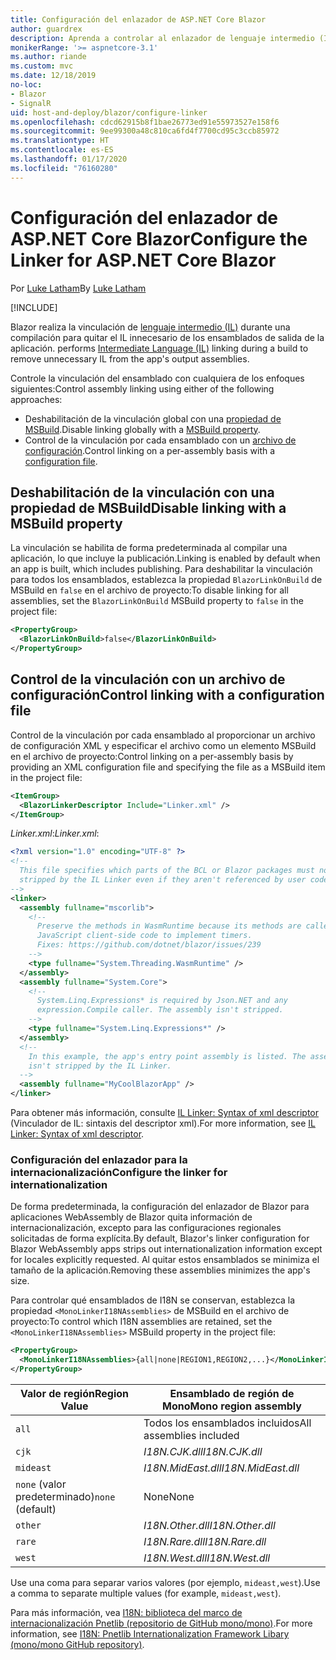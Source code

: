 ```yaml
---
title: Configuración del enlazador de ASP.NET Core Blazor
author: guardrex
description: Aprenda a controlar al enlazador de lenguaje intermedio (IL) al crear una aplicación Blazor.
monikerRange: '>= aspnetcore-3.1'
ms.author: riande
ms.custom: mvc
ms.date: 12/18/2019
no-loc:
- Blazor
- SignalR
uid: host-and-deploy/blazor/configure-linker
ms.openlocfilehash: cdcd62915b8f1bae26773ed91e55973527e158f6
ms.sourcegitcommit: 9ee99300a48c810ca6fd4f7700cd95c3ccb85972
ms.translationtype: HT
ms.contentlocale: es-ES
ms.lasthandoff: 01/17/2020
ms.locfileid: "76160280"
---
```

# <a name="configure-the-linker-for-aspnet-core-opno-locblazor"></a><span data-ttu-id="1255f-103">Configuración del enlazador de ASP.NET Core Blazor</span><span class="sxs-lookup"><span data-stu-id="1255f-103">Configure the Linker for ASP.NET Core Blazor</span></span>

<span data-ttu-id="1255f-104">Por [Luke Latham](https://github.com/guardrex)</span><span class="sxs-lookup"><span data-stu-id="1255f-104">By [Luke Latham](https://github.com/guardrex)</span></span>

[!INCLUDE[](~/includes/blazorwasm-preview-notice.md)]

Blazor<span data-ttu-id="1255f-105"> realiza la vinculación de [lenguaje intermedio (IL)](/dotnet/standard/managed-code#intermediate-language--execution) durante una compilación para quitar el IL innecesario de los ensamblados de salida de la aplicación.</span><span class="sxs-lookup"><span data-stu-id="1255f-105"> performs [Intermediate Language (IL)](/dotnet/standard/managed-code#intermediate-language--execution) linking during a build to remove unnecessary IL from the app's output assemblies.</span></span>

<span data-ttu-id="1255f-106">Controle la vinculación del ensamblado con cualquiera de los enfoques siguientes:</span><span class="sxs-lookup"><span data-stu-id="1255f-106">Control assembly linking using either of the following approaches:</span></span>

* <span data-ttu-id="1255f-107">Deshabilitación de la vinculación global con una [propiedad de MSBuild](#disable-linking-with-a-msbuild-property).</span><span class="sxs-lookup"><span data-stu-id="1255f-107">Disable linking globally with a [MSBuild property](#disable-linking-with-a-msbuild-property).</span></span>
* <span data-ttu-id="1255f-108">Control de la vinculación por cada ensamblado con un [archivo de configuración](#control-linking-with-a-configuration-file).</span><span class="sxs-lookup"><span data-stu-id="1255f-108">Control linking on a per-assembly basis with a [configuration file](#control-linking-with-a-configuration-file).</span></span>

## <a name="disable-linking-with-a-msbuild-property"></a><span data-ttu-id="1255f-109">Deshabilitación de la vinculación con una propiedad de MSBuild</span><span class="sxs-lookup"><span data-stu-id="1255f-109">Disable linking with a MSBuild property</span></span>

<span data-ttu-id="1255f-110">La vinculación se habilita de forma predeterminada al compilar una aplicación, lo que incluye la publicación.</span><span class="sxs-lookup"><span data-stu-id="1255f-110">Linking is enabled by default when an app is built, which includes publishing.</span></span> <span data-ttu-id="1255f-111">Para deshabilitar la vinculación para todos los ensamblados, establezca la propiedad `BlazorLinkOnBuild` de MSBuild en `false` en el archivo de proyecto:</span><span class="sxs-lookup"><span data-stu-id="1255f-111">To disable linking for all assemblies, set the `BlazorLinkOnBuild` MSBuild property to `false` in the project file:</span></span>

```xml
<PropertyGroup>
  <BlazorLinkOnBuild>false</BlazorLinkOnBuild>
</PropertyGroup>
```

## <a name="control-linking-with-a-configuration-file"></a><span data-ttu-id="1255f-112">Control de la vinculación con un archivo de configuración</span><span class="sxs-lookup"><span data-stu-id="1255f-112">Control linking with a configuration file</span></span>

<span data-ttu-id="1255f-113">Control de la vinculación por cada ensamblado al proporcionar un archivo de configuración XML y especificar el archivo como un elemento MSBuild en el archivo de proyecto:</span><span class="sxs-lookup"><span data-stu-id="1255f-113">Control linking on a per-assembly basis by providing an XML configuration file and specifying the file as a MSBuild item in the project file:</span></span>

```xml
<ItemGroup>
  <BlazorLinkerDescriptor Include="Linker.xml" />
</ItemGroup>
```

<span data-ttu-id="1255f-114">*Linker.xml*:</span><span class="sxs-lookup"><span data-stu-id="1255f-114">*Linker.xml*:</span></span>

```xml
<?xml version="1.0" encoding="UTF-8" ?>
<!--
  This file specifies which parts of the BCL or Blazor packages must not be
  stripped by the IL Linker even if they aren't referenced by user code.
-->
<linker>
  <assembly fullname="mscorlib">
    <!--
      Preserve the methods in WasmRuntime because its methods are called by 
      JavaScript client-side code to implement timers.
      Fixes: https://github.com/dotnet/blazor/issues/239
    -->
    <type fullname="System.Threading.WasmRuntime" />
  </assembly>
  <assembly fullname="System.Core">
    <!--
      System.Linq.Expressions* is required by Json.NET and any 
      expression.Compile caller. The assembly isn't stripped.
    -->
    <type fullname="System.Linq.Expressions*" />
  </assembly>
  <!--
    In this example, the app's entry point assembly is listed. The assembly
    isn't stripped by the IL Linker.
  -->
  <assembly fullname="MyCoolBlazorApp" />
</linker>
```

<span data-ttu-id="1255f-115">Para obtener más información, consulte [IL Linker: Syntax of xml descriptor](https://github.com/mono/linker/blob/master/src/linker/README.md#syntax-of-xml-descriptor) (Vinculador de IL: sintaxis del descriptor xml).</span><span class="sxs-lookup"><span data-stu-id="1255f-115">For more information, see [IL Linker: Syntax of xml descriptor](https://github.com/mono/linker/blob/master/src/linker/README.md#syntax-of-xml-descriptor).</span></span>

### <a name="configure-the-linker-for-internationalization"></a><span data-ttu-id="1255f-116">Configuración del enlazador para la internacionalización</span><span class="sxs-lookup"><span data-stu-id="1255f-116">Configure the linker for internationalization</span></span>

<span data-ttu-id="1255f-117">De forma predeterminada, la configuración del enlazador de Blazor para aplicaciones WebAssembly de Blazor quita información de internacionalización, excepto para las configuraciones regionales solicitadas de forma explícita.</span><span class="sxs-lookup"><span data-stu-id="1255f-117">By default, Blazor's linker configuration for Blazor WebAssembly apps strips out internationalization information except for locales explicitly requested.</span></span> <span data-ttu-id="1255f-118">Al quitar estos ensamblados se minimiza el tamaño de la aplicación.</span><span class="sxs-lookup"><span data-stu-id="1255f-118">Removing these assemblies minimizes the app's size.</span></span>

<span data-ttu-id="1255f-119">Para controlar qué ensamblados de I18N se conservan, establezca la propiedad `<MonoLinkerI18NAssemblies>` de MSBuild en el archivo de proyecto:</span><span class="sxs-lookup"><span data-stu-id="1255f-119">To control which I18N assemblies are retained, set the `<MonoLinkerI18NAssemblies>` MSBuild property in the project file:</span></span>

```xml
<PropertyGroup>
  <MonoLinkerI18NAssemblies>{all|none|REGION1,REGION2,...}</MonoLinkerI18NAssemblies>
</PropertyGroup>
```

| <span data-ttu-id="1255f-120">Valor de región</span><span class="sxs-lookup"><span data-stu-id="1255f-120">Region Value</span></span>     | <span data-ttu-id="1255f-121">Ensamblado de región de Mono</span><span class="sxs-lookup"><span data-stu-id="1255f-121">Mono region assembly</span></span>    |
| ---------------- | ----------------------- |
| `all`            | <span data-ttu-id="1255f-122">Todos los ensamblados incluidos</span><span class="sxs-lookup"><span data-stu-id="1255f-122">All assemblies included</span></span> |
| `cjk`            | <span data-ttu-id="1255f-123">*I18N.CJK.dll*</span><span class="sxs-lookup"><span data-stu-id="1255f-123">*I18N.CJK.dll*</span></span>          |
| `mideast`        | <span data-ttu-id="1255f-124">*I18N.MidEast.dll*</span><span class="sxs-lookup"><span data-stu-id="1255f-124">*I18N.MidEast.dll*</span></span>      |
| <span data-ttu-id="1255f-125">`none` (valor predeterminado)</span><span class="sxs-lookup"><span data-stu-id="1255f-125">`none` (default)</span></span> | <span data-ttu-id="1255f-126">None</span><span class="sxs-lookup"><span data-stu-id="1255f-126">None</span></span>                    |
| `other`          | <span data-ttu-id="1255f-127">*I18N.Other.dll*</span><span class="sxs-lookup"><span data-stu-id="1255f-127">*I18N.Other.dll*</span></span>        |
| `rare`           | <span data-ttu-id="1255f-128">*I18N.Rare.dll*</span><span class="sxs-lookup"><span data-stu-id="1255f-128">*I18N.Rare.dll*</span></span>         |
| `west`           | <span data-ttu-id="1255f-129">*I18N.West.dll*</span><span class="sxs-lookup"><span data-stu-id="1255f-129">*I18N.West.dll*</span></span>         |

<span data-ttu-id="1255f-130">Use una coma para separar varios valores (por ejemplo, `mideast,west`).</span><span class="sxs-lookup"><span data-stu-id="1255f-130">Use a comma to separate multiple values (for example, `mideast,west`).</span></span>

<span data-ttu-id="1255f-131">Para más información, vea [I18N: biblioteca del marco de internacionalización Pnetlib (repositorio de GitHub mono/mono)](https://github.com/mono/mono/tree/master/mcs/class/I18N).</span><span class="sxs-lookup"><span data-stu-id="1255f-131">For more information, see [I18N: Pnetlib Internationalization Framework Libary (mono/mono GitHub repository)](https://github.com/mono/mono/tree/master/mcs/class/I18N).</span></span>

